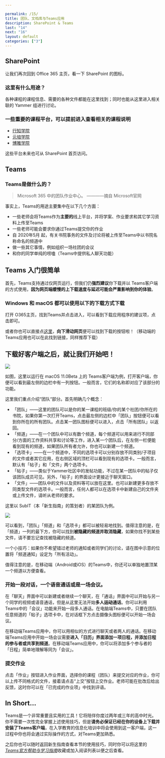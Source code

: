 ```yaml
---

permalink: /15/
title: 团队、文档库与Teams应用
description: SharePoint & Teams
last: "14"
next: "16"
layout: default
categories: ["3"]
---
```

<!-- ## 准备工作

虽然并不必要，我们还是强烈建议您做以下准备：

- 确保 OneDrive 客户端可用
  - Windows 10 已经预装 OneDrive，可以直接打开使用。
  - 如果之前被您卸载了，您可以用以下方式下载：
    - [官网下载](https://go.microsoft.com/fwlink/p/?LinkID=2121808&clcid=0x804&culture=zh-cn&country=CN)
  - macOS 可以在 App Store 中搜索 "OneDrive" 下载
- 从手机上的各大应用商店搜索安装 “OneDrive”、“SharePoint”
  - SharePoint 安卓版也是不太可能搜到，所以：

<a href="../Android/" class="pill-btn red darken-2 white-text" target="_android">请前往 Android 版应用下载区域</a>

## 那...里面的数据在我毕业之后会怎么样呢？

**北大附中会将账号（及其包含的各种邮件/信息/文件）长期保留**，除非遇到不可抗力或平台彻底更换。

## 开始同步

请从 Office 365 首页打开 “OneDrive”。这是属于你的云盘，有5TB（5120GB）的容量，非常安全，不会有类似百度云的审查，也可以随意分享里面的文件给任何人，(请参考[此教程](https://support.office.com/zh-cn/article/共享-OneDrive-文件和文件夹-9fcc2f7d-de0c-4cec-93b0-a82024800c07))

如果你已经安装好桌面客户端，可以直接点击页面上部的“同步”，唤起 OneDrive，登录即可。设置完成之后，OneDrive将能在资源管理器内轻松的访问，相关文件也会自动同步。（如果不会同步请参考[此教程](https://mp.weixin.qq.com/s/ni0CiGEJ7ciPGKkWb1dpYg)）

不管你有没有设置同步客户端，您已经可以进行任何网盘都能进行的的常规操作了。比如，上传/新建一个 Word 文档试试？ -->

## SharePoint

让我们再次回到 Office 365 主页，看一下 SharePoint 的图标。

### 这里有什么用途？

各种课程的课程信息、需要的各种文件都能在这里找到；同时也能从这里进入相关联的 Yammer 组进行讨论。

<!-- ### 为什么有些搜不到？

这就涉及到权限问题了。这是一个大坑，可能不会做教程。

只需要知道：
- 标记为“公开”的组默认来讲谁都能加入，但不一定所有人都能看。
- 反之，标记为“专用组”则默认无法公开访问，加入需要通过，通过后才可有相关权限。
- 在此之外各种的权限也可以以网站所有者权限手动规定。有兴趣可以去试一试。 -->

### 一些重要的课程平台，可以提前进入查看相关的课程说明

- [行知学院](https://bdfz.sharepoint.com/sites/xn--48sz67d5hlgjn)
- [元培学院](https://bdfz.sharepoint.com/sites/xn--2017-un8fn96ao4fpt6k)
- [博雅学院](https://www.yuque.com/by)

这些平台未来也可从 SharePoint 首页访问。

## Teams

### Teams是做什么的？

> Microsoft 365 中的团队作业中心。
> ————摘自 Microsoft官网

事实上，Teams的用途主要集中在以下几个方面：
- 一些老师会将Teams作为**主要的**线上平台，并将学案、作业要求和其它学习资料上传至Teams
- 一些老师可能会要求你通过Teams提交你的作业
- 自 2020年5月 起，有关书院事务的文件及讨论将被上传至Teams中以书院名称命名的频道中
- 做一些其它事情，例如组织一场社团的会议
- 和你的同学单纯的唠嗑（Teams中提供私人聊天功能）

## Teams 入门很简单

首先，Teams支持通过仅网页运行，但我们仍**强烈建议**你下载并以 Teams客户端 的方式使用，**因为网页端缓慢的上下载速度与延迟可能会严重影响到你的体验**。

### Windows 和 macOS 都可以使用以下的下载方式下载

打开 O365主页，找到Teams并点击进入，可以看到下载应用程序的建议项，点击即可。

或者你也可以直接点[这里](https://www.microsoft.com/zh-cn/microsoft-365/microsoft-teams/group-chat-software#office-DesktopAppDownload-ofoushy)，**向下滑动网页**便可以找到下载的按钮啦！（移动端的Teams应用也可以在此找到链接，同样推荐下载）

## 下载好客户端之后，就让我们开始吧！

<img src="/Users/gaoxing/Desktop/Teams.png">

如图，这里以运行在 macOS 11.0Beta 上的 Teams客户端为例，打开客户端，你便可以看到最左侧的边栏中有一列按钮。一般而言，它们的名称即对应了该部分的功能。

这里我们重点介绍“团队“部分。首先明确几个概念：
- 「团队」——这里的团队可以是你的某一课程的班级/你的某个社团/你所在的书院，如果你第一次打开Teams，点击最左侧的边栏中「团队」按钮便可以看到你所在的所有团队。点击某一团队图标便可以进入，点击「所有团队」以返回。
- 「频道」——在一个团队中可以有数个频道，每个频道可以用来进行不同部分/方面的工作资料共享和讨论等工作，进入某一个团队后，在左侧一栏便能看到现有的频道，如果团队所有者允许，你也可以新建一个频道。
- 「选项卡」——在一个频道中，不同的选项卡可以分别存放不同类别/子项目的文件或者其它应用，在右侧区域的顶栏可以看到现有的选项卡。一般而言，默认有「帖子」和「文件」两个选项卡。
- 「帖子」——类似于Yammer社区中的发帖功能，不过在某一团队中的帖子仅该团队成员可见。另外，「帖子」的界面设计更接近于聊天窗口。
- 「文件」——团队中的文件以及资料等可以放在这里。也可以新建更多存放不同类型文件的选项卡。一般而言，任何人都可以在选项卡中新建自己的文件夹或上传文件，请听从老师的要求。

这里以 SubIT（本「新生指南」的策划者）的某团队为例。

<img src="/Users/gaoxing/Desktop/Teams_2.png">

可以看到，「团队」「频道」和「选项卡」都可以被轻易地找到。值得注意的是，在「频道」一列的最下方，你可以找到**被隐藏的频道并取消隐藏**，如果你找不到某些文件，请不要忘记查找被隐藏的频道。

一个小技巧：如果你不希望错过老师的通知或者同学们的讨论，请在图中示意的位置将「频道通知」设定为「所有活动」。

值得注意的是，在移动端（Android或iOS）的Teams中，你还可以单独地置顶某一个频道以方便查看。

### 开始一段对话，一个语音通话或是一场会议。

在「聊天」界面中可以新建或者继续一个聊天，在「通话」界面中可以开始与另一个同学的视频或语音通话，但是从这里无法开始**多人~~运动~~通话**。你可以利用Teams中的「会议」功能来开始一段多人通话。在电脑端Teams中，只要在团队任意频道的「帖子」选项卡中，在对话框下方点击摄像头图标便可以开始一场会议。

在移动端Teams应用中，你可以用相似的方式进行聊天或者两人的通话。在移动端Teams应用中开始一场会议需要**进入「日历」界面添加一项日程，并添加日程的参与者或共享到频道**。在移动端Teams应用中，你可以将添加多个参与者的「日程」简单地理解等同为「会议」。

### 提交作业

点击「作业」按钮进入作业界面，选择你的课程（团队）来提交对应的作业，你可以上传不同格式的文件，接着请点击“上交”按钮上交作业。老师可能在批改后给出反馈，这时你可以在「已完成的作业项」中找到评语。

## In Short…

Teams是一个非常重要且实用的工具！它将陪伴你度过两年或三年的高中时光。你不需要一次性完全掌握上述使用技巧，但是**请务必保证已经在你的设备上下载并安装了Teams客户端**，在入学教育的信息化培训中将会使用到这一客户端，这一过程中你也将会通过实际操作的方式，对Teams更加熟悉。

之后你也可以随时返回新生指南查看本节的使用技巧，同时你可以将这里的[*Teams官方帮助与学习指南*](https://support.microsoft.com/zh-cn/teams?ui=zh-cn&rs=zh-cn&ad=cn)收藏或加入阅读列表以便之后查看。


